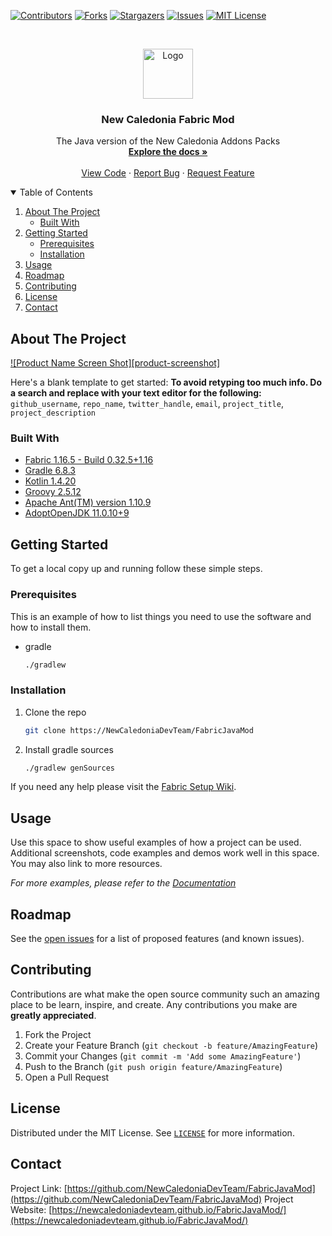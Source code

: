 <!--
*** Thanks for checking out the Best-README-Template. If you have a suggestion
*** that would make this better, please fork the repo and create a pull request
*** or simply open an issue with the tag "enhancement".
*** Thanks again! Now go create something AMAZING! :D
***
***
***
*** To avoid retyping too much info. Do a search and replace for the following:
*** github_username, repo_name, twitter_handle, email, project_title, project_description
-->



<!-- PROJECT SHIELDS -->
<!--
*** I'm using markdown "reference style" links for readability.
*** Reference links are enclosed in brackets [ ] instead of parentheses ( ).
*** See the bottom of this document for the declaration of the reference variables
*** for contributors-url, forks-url, etc. This is an optional, concise syntax you may use.
*** https://www.markdownguide.org/basic-syntax/#reference-style-links
-->

[![Contributors][contributors-shield]][contributors-url]
[![Forks][forks-shield]][forks-url]
[![Stargazers][stars-shield]][stars-url]
[![Issues][issues-shield]][issues-url]
[![MIT License][license-shield]][license-url]



<!-- PROJECT LOGO -->
<br />
<p align="center">
  <a href="https://github.com/NewCaledoniaDevTeam/FabricJavaMod">
    <img src="https://avatars.githubusercontent.com/u/72218389?s=400&u=fdb3b7e678d89c6729c89d12e0b4956c1a277363&v=4" alt="Logo" width="80" height="80">
  </a>

  <h3 align="center">New Caledonia Fabric Mod</h3>

  <p align="center">
    The Java version of the New Caledonia Addons Packs
    <br/>
    <a href="https://fabricmc.net/wiki/start"><strong>Explore the docs »</strong></a>
    <br/>
    <br/>
    <a href="https://github.com/NewCaledoniaDevTeam/FabricJavaMod">View Code</a>
    ·
    <a href="https://github.com/NewCaledoniaDevTeam/FabricJavaMod/issues">Report Bug</a>
    ·
    <a href="https://github.com/NewCaledoniaDevTeam/FabricJavaMod/issues">Request Feature</a>
  </p>
</p>



<!-- TABLE OF CONTENTS -->
<details open="open">
  <summary>Table of Contents</summary>
  <ol>
    <li>
      <a href="#about-the-project">About The Project</a>
      <ul>
        <li><a href="#built-with">Built With</a></li>
      </ul>
    </li>
    <li>
      <a href="#getting-started">Getting Started</a>
      <ul>
        <li><a href="#prerequisites">Prerequisites</a></li>
        <li><a href="#installation">Installation</a></li>
      </ul>
    </li>
    <li><a href="#usage">Usage</a></li>
    <li><a href="#roadmap">Roadmap</a></li>
    <li><a href="#contributing">Contributing</a></li>
    <li><a href="#license">License</a></li>
    <li><a href="#contact">Contact</a></li>
    <!--<li><a href="#acknowledgements">Acknowledgements</a></li>-->
  </ol>
</details>



<!-- ABOUT THE PROJECT -->
## About The Project

[![Product Name Screen Shot][product-screenshot]](https://example.com)

Here's a blank template to get started:
**To avoid retyping too much info. Do a search and replace with your text editor for the following:**
`github_username`, `repo_name`, `twitter_handle`, `email`, `project_title`, `project_description`


### Built With

* [Fabric 1.16.5 - Build 0.32.5+1.16](https://fabricmc.net/use/)
* [Gradle 6.8.3](https://gradle.org/releases/)
* [Kotlin 1.4.20](https://github.com/JetBrains/kotlin/releases/tag/v1.4.21)
* [Groovy 2.5.12](https://groovy.apache.org/download.html)
* [Apache Ant(TM) version 1.10.9](http://ant.apache.org/bindownload.cgi)
* [AdoptOpenJDK 11.0.10+9](https://adoptopenjdk.net/releases.html)



<!-- GETTING STARTED -->
## Getting Started

To get a local copy up and running follow these simple steps.

### Prerequisites

This is an example of how to list things you need to use the software and how to install them.
* gradle
  ```sh
  ./gradlew
  ```

### Installation

1. Clone the repo
   ```sh
   git clone https://NewCaledoniaDevTeam/FabricJavaMod
   ```
2. Install gradle sources
   ```sh
   ./gradlew genSources
   ```
If you need any help please visit the [Fabric Setup Wiki](https://fabricmc.net/wiki/tutorial:setup).



<!-- USAGE EXAMPLES -->
## Usage

Use this space to show useful examples of how a project can be used. Additional screenshots, code examples and demos work well in this space. You may also link to more resources.

_For more examples, please refer to the [Documentation](https://fabricmc.net/wiki/tutorial:setup)_



<!-- ROADMAP -->
## Roadmap

See the [open issues](https://github.com/NewCaledoniaDevTeam/FabricJavaMod) for a list of proposed features (and known issues).


<!-- CONTRIBUTING -->
## Contributing

Contributions are what make the open source community such an amazing place to be learn, inspire, and create. Any contributions you make are **greatly appreciated**.

1. Fork the Project
2. Create your Feature Branch (`git checkout -b feature/AmazingFeature`)
3. Commit your Changes (`git commit -m 'Add some AmazingFeature'`)
4. Push to the Branch (`git push origin feature/AmazingFeature`)
5. Open a Pull Request



<!-- LICENSE -->
## License

Distributed under the MIT License. See [`LICENSE`](LICENSE) for more information.


<!-- CONTACT -->
## Contact

Project Link: [https://github.com/NewCaledoniaDevTeam/FabricJavaMod](https://github.com/NewCaledoniaDevTeam/FabricJavaMod)
Project Website: [https://newcaledoniadevteam.github.io/FabricJavaMod/](https://newcaledoniadevteam.github.io/FabricJavaMod/)



<!-- ACKNOWLEDGEMENTS -->
<!-- ## Acknowledgements-->


<!-- MARKDOWN LINKS & IMAGES -->
<!-- https://www.markdownguide.org/basic-syntax/#reference-style-links -->
[contributors-shield]: https://img.shields.io/github/contributors/NewCaledoniaDevTeam/FabricJavaMod.svg?style=for-the-badge
[contributors-url]: https://github.com/NewCaledoniaDevTeam/FabricJavaMod/graphs/contributors
[forks-shield]: https://img.shields.io/github/forks/NewCaledoniaDevTeam/FabricJavaMod.svg?style=for-the-badge
[forks-url]: https://github.com/NewCaledoniaDevTeam/FabricJavaMod/network/members
[stars-shield]: https://img.shields.io/github/stars/NewCaledoniaDevTeam/FabricJavaMod.svg?style=for-the-badge
[stars-url]: https://github.com/NewCaledoniaDevTeam/FabricJavaMod/stargazers
[issues-shield]: https://img.shields.io/github/issues/NewCaledoniaDevTeam/FabricJavaMod.svg?style=for-the-badge
[issues-url]: https://github.com/NewCaledoniaDevTeam/FabricJavaMod/issues
[license-shield]: https://img.shields.io/github/license/NewCaledoniaDevTeam/FabricJavaMod.svg?style=for-the-badge
[license-url]: https://github.com/NewCaledoniaDevTeam/FabricJavaMod/blob/master/LICENSE.txt
